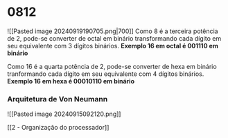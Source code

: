 # 0812
![[Pasted image 20240919190705.png|700]]
Como 8 é a terceira potência de 2, pode-se converter de octal em binário transformando cada dígito em seu equivalente com 3 dígitos binários. **Exemplo 16 em octal é 001110 em binário**

Como 16 é a quarta potência de 2, pode-se converter de hexa em binário tranformando cada dígito em seu equivalente com 4 dígitos binários. **Exemplo 16 em hexa é 00010110 em binário**
### Arquitetura de Von Neumann
![[Pasted image 20240915092120.png]]

[[2 - Organização do processador]]